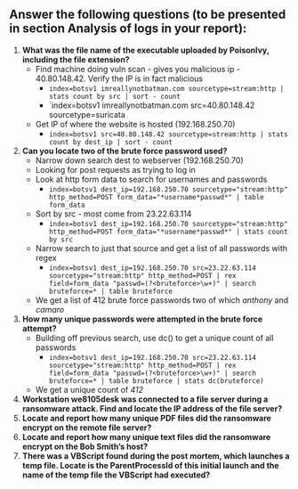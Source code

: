 ## Answer the following questions (to be presented in section Analysis of logs in your report):
1. **What was the file name of the executable uploaded by PoisonIvy, including the file extension?** 
	- Find machine doing vuln scan - gives you malicious ip - 40.80.148.42. Verify the IP is in fact malicious 
		- `index=botsv1 imreallynotbatman.com sourcetype=stream:http | stats count by src | sort - count`
		- `index=botsv1 imreallynotbatman.com src=40.80.148.42 sourcetype=suricata
	- Get IP of where the website is hosted (192.168.250.70)
		- `index=botsv1 src=40.80.148.42 sourcetype=stream:http | stats count by dest_ip | sort - count`
1. **Can you locate two of the brute force password used?** 
	- Narrow down search dest to webserver (192.168.250.70)
	- Looking for post requests as trying to log in 
	- Look at http form data to search for usernames and passwords
		- `index=botsv1 dest_ip=192.168.250.70 sourcetype="stream:http" http_method=POST form_data="*username*passwd*" | table form_data`
	- Sort by src - most come from 23.22.63.114
		- `index=botsv1 dest_ip=192.168.250.70 sourcetype="stream:http" http_method=POST form_data="*username*passwd*" | stats count by src`
	- Narrow search to just that source and get a list of all passwords with regex
		- `index=botsv1 dest_ip=192.168.250.70 src=23.22.63.114 sourcetype="stream:http" http_method=POST | rex field=form_data "passwd=(?<bruteforce>\w+)" | search bruteforce=* | table bruteforce`
	- We get a list of 412 brute force passwords two of which *anthony* and *camaro*
1. **How many unique passwords were attempted in the brute force attempt?** 
	- Building off previous search, use dc() to get a unique count of all passwords
		- `index=botsv1 dest_ip=192.168.250.70 src=23.22.63.114 sourcetype="stream:http" http_method=POST | rex field=form_data "passwd=(?<bruteforce>\w+)" | search bruteforce=* | table bruteforce | stats dc(bruteforce)`
	- We get a unique count of *412*
1. **Workstation we8105desk was connected to a file server during a ransomware attack. Find and locate the IP address of the file server?** 
2. **Locate and report how many unique PDF files did the ransomware encrypt on the remote file server?** 
3. **Locate and report how many unique text files did the ransomware encrypt on the Bob Smith’s host?** 
4. **There was a VBScript found during the post mortem, which launches a temp file. Locate is the ParentProcessId of this initial launch and the name of the temp file the VBScript had executed?**